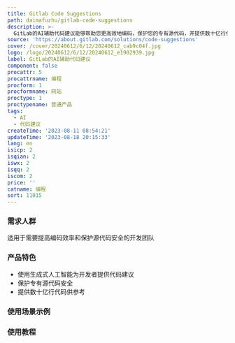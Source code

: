 ```yaml
---
title: Gitlab Code Suggestions
path: daimafuzhu/gitlab-code-suggestions
description: >-
  GitLab的AI辅助代码建议能够帮助您更高效地编码，保护您的专有源代码，并提供数十亿行代码供您参考。它使用生成式人工智能为您提供代码建议，帮助您一键完成整行代码、快速启动函数、填写样板代码、生成测试等。
source: 'https://about.gitlab.com/solutions/code-suggestions'
cover: /cover/20240612/6/12/20240612_cab9c04f.jpg
logo: /logo/20240612/6/12/20240612_e1902939.jpg
label: GitLab的AI辅助代码建议
component: false
procattr: 5
procattrname: 编程
procform: 1
procformname: 网站
proctype: 1
proctypename: 普通产品
tags:
  - AI
  - 代码建议
createTime: '2023-08-11 08:54:21'
updateTime: '2023-08-18 20:15:33'
lang: en
isicp: 2
isqian: 2
iswx: 2
isqq: 2
iscom: 2
price: ''
catname: 编程
sort: 11015
---
```




### 需求人群
适用于需要提高编码效率和保护源代码安全的开发团队

### 产品特色
- 使用生成式人工智能为开发者提供代码建议
- 保护专有源代码安全
- 提供数十亿行代码供参考

### 使用场景示例


### 使用教程


  
